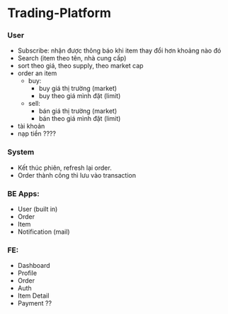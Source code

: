 # Trading-Platform

### User

- Subscribe: nhận được thông báo khi item thay đổi hơn khoảng nào đó
- Search (item theo tên, nhà cung cấp)
- sort theo giá, theo supply, theo market cap
- order an item
  - buy:
    - buy giá thị trường (market)
    - buy theo giá mình đặt (limit)
  - sell:
    - bán giá thị trường (market)
    - bán theo giá mình đặt (limit)
- tài khoản
- nạp tiền ????

### System

- Kết thúc phiên, refresh lại order.
- Order thành công thì lưu vào transaction

### BE Apps:

- User (built in)
- Order
- Item
- Notification (mail)

### FE:

- Dashboard
- Profile
- Order
- Auth
- Item Detail
- Payment ??
